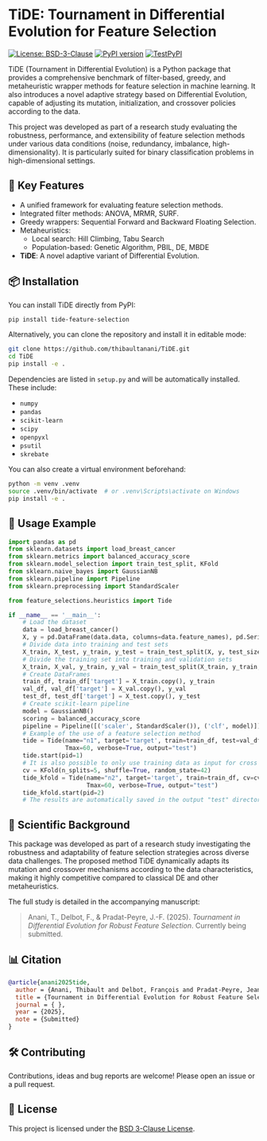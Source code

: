 # TiDE: Tournament in Differential Evolution for Feature Selection

[![License: BSD-3-Clause](https://img.shields.io/badge/License-BSD%203--Clause-blue.svg)](https://opensource.org/licenses/BSD-3-Clause)
[![PyPI version](https://img.shields.io/pypi/v/tide-feature-selection.svg)](https://pypi.org/project/tide-feature-selection/)
[![TestPyPI](https://img.shields.io/badge/TestPyPI-tide--feature--selection-informational)](https://test.pypi.org/project/tide-feature-selection/)

TiDE (Tournament in Differential Evolution) is a Python package that provides a comprehensive benchmark of filter-based, greedy, and metaheuristic wrapper methods for feature selection in machine learning. It also introduces a novel adaptive strategy based on Differential Evolution, capable of adjusting its mutation, initialization, and crossover policies according to the data.

This project was developed as part of a research study evaluating the robustness, performance, and extensibility of feature selection methods under various data conditions (noise, redundancy, imbalance, high-dimensionality). It is particularly suited for binary classification problems in high-dimensional settings.

## 🚀 Key Features

- A unified framework for evaluating feature selection methods.
- Integrated filter methods: ANOVA, MRMR, SURF.
- Greedy wrappers: Sequential Forward and Backward Floating Selection.
- Metaheuristics:
  - Local search: Hill Climbing, Tabu Search
  - Population-based: Genetic Algorithm, PBIL, DE, MBDE
- **TiDE**: A novel adaptive variant of Differential Evolution.


## 📦 Installation

You can install TiDE directly from PyPI:

```bash
pip install tide-feature-selection
```

Alternatively, you can clone the repository and install it in editable mode:

```bash
git clone https://github.com/thibaultanani/TiDE.git
cd TiDE
pip install -e .
```

Dependencies are listed in `setup.py` and will be automatically installed. These include:

- `numpy`
- `pandas`
- `scikit-learn`
- `scipy`
- `openpyxl`
- `psutil`
- `skrebate`

You can also create a virtual environment beforehand:

```bash
python -m venv .venv
source .venv/bin/activate  # or .venv\Scripts\activate on Windows
pip install -e .
```

## 🧪 Usage Example

```python
import pandas as pd
from sklearn.datasets import load_breast_cancer
from sklearn.metrics import balanced_accuracy_score
from sklearn.model_selection import train_test_split, KFold
from sklearn.naive_bayes import GaussianNB
from sklearn.pipeline import Pipeline
from sklearn.preprocessing import StandardScaler

from feature_selections.heuristics import Tide

if __name__ == '__main__':
    # Load the dataset
    data = load_breast_cancer()
    X, y = pd.DataFrame(data.data, columns=data.feature_names), pd.Series(data.target, name='target')
    # Divide data into training and test sets
    X_train, X_test, y_train, y_test = train_test_split(X, y, test_size=0.2, random_state=42)
    # Divide the training set into training and validation sets
    X_train, X_val, y_train, y_val = train_test_split(X_train, y_train, test_size=0.25, random_state=42)
    # Create DataFrames
    train_df, train_df['target'] = X_train.copy(), y_train
    val_df, val_df['target'] = X_val.copy(), y_val
    test_df, test_df['target'] = X_test.copy(), y_test
    # Create scikit-learn pipeline
    model = GaussianNB()
    scoring = balanced_accuracy_score
    pipeline = Pipeline([('scaler', StandardScaler()), ('clf', model)])
    # Example of the use of a feature selection method
    tide = Tide(name="n1", target='target', train=train_df, test=val_df, scoring=scoring, pipeline=pipeline,
                Tmax=60, verbose=True, output="test")
    tide.start(pid=1)
    # It is also possible to only use training data as input for cross validation
    cv = KFold(n_splits=5, shuffle=True, random_state=42)
    tide_kfold = Tide(name="n2", target='target', train=train_df, cv=cv, scoring=scoring, pipeline=pipeline,
                      Tmax=60, verbose=True, output="test")
    tide_kfold.start(pid=2)
    # The results are automatically saved in the output "test" directory
```

## 🧠 Scientific Background

This package was developed as part of a research study investigating the robustness and adaptability of feature selection strategies across diverse data challenges. The proposed method TiDE dynamically adapts its mutation and crossover mechanisms according to the data characteristics, making it highly competitive compared to classical DE and other metaheuristics.

The full study is detailed in the accompanying manuscript:

> Anani, T., Delbot, F., & Pradat-Peyre, J.-F. (2025). *Tournament in Differential Evolution for Robust Feature Selection*. Currently being submitted.

## 📊 Citation

```bibtex
@article{anani2025tide,
  author = {Anani, Thibault and Delbot, François and Pradat-Peyre, Jean-François},
  title = {Tournament in Differential Evolution for Robust Feature Selection},
  journal = { },
  year = {2025},
  note = {Submitted}
}
```

## 🛠 Contributing

Contributions, ideas and bug reports are welcome! Please open an issue or a pull request.

## 📄 License

This project is licensed under the [BSD 3-Clause License](LICENSE).
